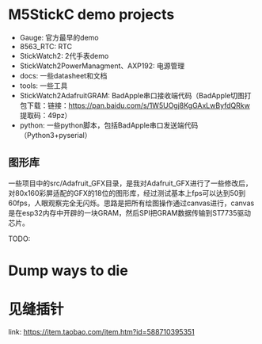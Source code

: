 # M5StickC demo projects
* Gauge: 官方最早的demo
* 8563_RTC: RTC
* StickWatch2: 2代手表demo
* StickWatch2PowerManagment、AXP192: 电源管理
* docs: 一些datasheet和文档
* tools: 一些工具
* StickWatch2AdafruitGRAM: BadApple串口接收端代码（BadApple切图打包下载：链接：https://pan.baidu.com/s/1W5UOgj8KgGAxLwByfdQRkw 提取码：49pz）
* python: 一些python脚本，包括BadApple串口发送端代码（Python3+pyserial）

## 图形库
一些项目中的src/Adafruit_GFX目录，是我对Adafruit_GFX进行了一些修改后，对80x160彩屏适配的GFX的18位的图形库，经过测试基本上fps可以达到50到60fps，人眼观察完全无闪烁。思路是把所有绘图操作通过canvas进行，canvas是在esp32内存中开辟的一块GRAM，然后SPI把GRAM数据传输到ST7735驱动芯片。

TODO:
# Dump ways to die
# 见缝插针

link: https://item.taobao.com/item.htm?id=588710395351
